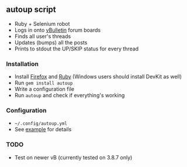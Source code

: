 ## autoup script
* Ruby + Selenium robot
* Logs in onto [vBulletin](http://www.vbulletin.com) forum boards
* Finds all user's threads
* Updates (bumps) all the posts
* Prints to stdout the UP/SKIP status for every thread

### Installation
* Install [Firefox](http://www.mozilla.org/ru/firefox/new/) and
  [Ruby](https://www.ruby-lang.org/en/installation/) (Windows users should install DevKit as well)
* Run `gem install autoup`
* Write a configuration file
* Run `autoup` and check if everything's working

### Configuration
* `~/.config/autoup.yml`
* See [example](examples/autoup.yml) for details

### TODO
* Test on newer vB (currently tested on 3.8.7 only)
